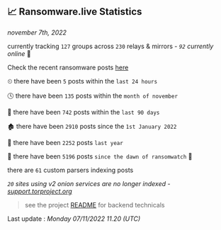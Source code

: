 
## 📈 Ransomware.live Statistics
_november 7th, 2022_

currently tracking `127` groups across `230` relays & mirrors - _`92` currently online_ 📡

Check the recent ransomware posts [here](https://www.ransomware.live/#/recentposts)


⏲ there have been `5` posts within the `last 24 hours`

🕓 there have been `135` posts within the `month of november`

📅 there have been `742` posts within the `last 90 days`

🏚 there have been `2910` posts since the `1st January 2022`

🚀 there have been `2252` posts `last year`

🦕 there have been `5196` posts `since the dawn of ransomwatch` 🐣

there are `61` custom parsers indexing posts

_`20` sites using v2 onion services are no longer indexed - [support.torproject.org](https://support.torproject.org/onionservices/v2-deprecation/)_

> see the project [README](https://github.com/jmousqueton/ransomwatch#readme) for backend technicals



Last update : _Monday 07/11/2022 11.20 (UTC)_

